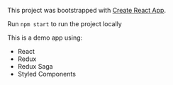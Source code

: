 This project was bootstrapped with [Create React App](https://github.com/facebook/create-react-app).

Run `npm start` to run the project locally

This is a demo app using: 

+ React
+ Redux
+ Redux Saga
+ Styled Components